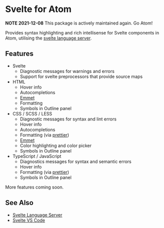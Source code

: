 # Svelte for Atom

**NOTE 2021-12-08** This package is actively maintained again. Go Atom!

Provides syntax highlighting and rich intellisense for Svelte components in Atom, utilising the [svelte language server](https://github.com/sveltejs/language-tools/tree/master/packages/language-server).

## Features

- Svelte
  - Diagnostic messages for warnings and errors
  - Support for svelte preprocessors that provide source maps
- HTML
  - Hover info
  - Autocompletions
  - [Emmet](https://emmet.io/)
  - Formatting
  - Symbols in Outline panel
- CSS / SCSS / LESS
  - Diagnostic messages for syntax and lint errors
  - Hover info
  - Autocompletions
  - Formatting (via [prettier](https://github.com/prettier/prettier))
  - [Emmet](https://emmet.io/)
  - Color highlighting and color picker
  - Symbols in Outline panel
- TypeScript / JavaScript
  - Diagnostics messages for syntax and semantic errors
  - Hover info
  - Formatting (via [prettier](https://github.com/prettier/prettier))
  - Symbols in Outline panel

More features coming soon.

## See Also

- [Svelte Language Server](https://github.com/sveltejs/language-tools/tree/master/packages/language-server)
- [Svelte VS Code](https://github.com/sveltejs/language-tools/tree/master/packages/svelte-vscode)
